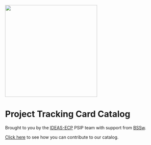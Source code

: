 <img src="https://github.com/bssw-psip/ptc-catalog/blob/master/psip_logo.png" width="300">

# Project Tracking Card Catalog


Brought to you by the [IDEAS-ECP](https://ideas-productivity.org) PSIP team with support from [BSSw](https://bssw.io).

[Click here](CONTRIBUTING.md) to see how you can contribute to our catalog.
